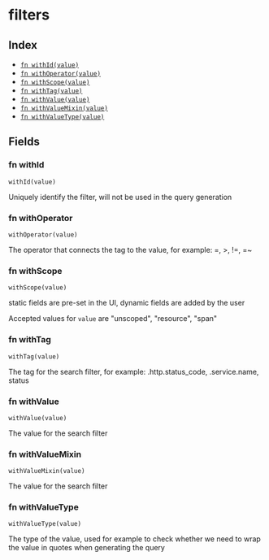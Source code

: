 # filters



## Index

* [`fn withId(value)`](#fn-withid)
* [`fn withOperator(value)`](#fn-withoperator)
* [`fn withScope(value)`](#fn-withscope)
* [`fn withTag(value)`](#fn-withtag)
* [`fn withValue(value)`](#fn-withvalue)
* [`fn withValueMixin(value)`](#fn-withvaluemixin)
* [`fn withValueType(value)`](#fn-withvaluetype)

## Fields

### fn withId

```jsonnet
withId(value)
```

Uniquely identify the filter, will not be used in the query generation

### fn withOperator

```jsonnet
withOperator(value)
```

The operator that connects the tag to the value, for example: =, >, !=, =~

### fn withScope

```jsonnet
withScope(value)
```

static fields are pre-set in the UI, dynamic fields are added by the user

Accepted values for `value` are "unscoped", "resource", "span"

### fn withTag

```jsonnet
withTag(value)
```

The tag for the search filter, for example: .http.status_code, .service.name, status

### fn withValue

```jsonnet
withValue(value)
```

The value for the search filter

### fn withValueMixin

```jsonnet
withValueMixin(value)
```

The value for the search filter

### fn withValueType

```jsonnet
withValueType(value)
```

The type of the value, used for example to check whether we need to wrap the value in quotes when generating the query
